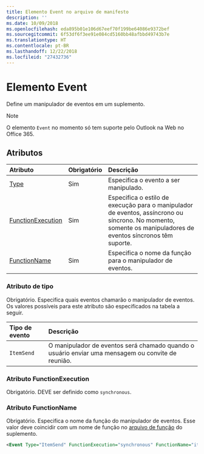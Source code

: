 ```yaml
---
title: Elemento Event no arquivo de manifesto
description: ''
ms.date: 10/09/2018
ms.openlocfilehash: eda895b01e106d67eef70f199be64086e9372bef
ms.sourcegitcommit: 6f53df6f3ee91e084cd5160bb48afbbd49743b7e
ms.translationtype: HT
ms.contentlocale: pt-BR
ms.lasthandoff: 12/22/2018
ms.locfileid: "27432736"
---
```

# <a name="event-element"></a>Elemento Event

Define um manipulador de eventos em um suplemento.

> [!NOTE] 
> O elemento `Event` no momento só tem suporte pelo Outlook na Web no Office 365.

## <a name="attributes"></a>Atributos

|  Atributo  |  Obrigatório  |  Descrição  |
|:-----|:-----|:-----|
|  [Type](#type-attribute)  |  Sim  | Especifica o evento a ser manipulado. |
|  [FunctionExecution](#functionexecution-attribute)  |  Sim  | Especifica o estilo de execução para o manipulador de eventos, assíncrono ou síncrono. No momento, somente os manipuladores de eventos síncronos têm suporte. |
|  [FunctionName](#functionname-attribute)  |  Sim  | Especifica o nome da função para o manipulador de eventos. |

### <a name="type-attribute"></a>Atributo de tipo

Obrigatório. Especifica quais eventos chamarão o manipulador de eventos. Os valores possíveis para este atributo são especificados na tabela a seguir.

|  Tipo de evento  |  Descrição  |
|:-----|:-----|
|  `ItemSend`  |  O manipulador de eventos será chamado quando o usuário enviar uma mensagem ou convite de reunião.  |

### <a name="functionexecution-attribute"></a>Atributo FunctionExecution

Obrigatório. DEVE ser definido como `synchronous`.

### <a name="functionname-attribute"></a>Atributo FunctionName

Obrigatório. Especifica o nome da função do manipulador de eventos. Esse valor deve coincidir com um nome de função no [arquivo de função](functionfile.md) do suplemento.

```xml
<Event Type="ItemSend" FunctionExecution="synchronous" FunctionName="itemSendHandler" /> 
```